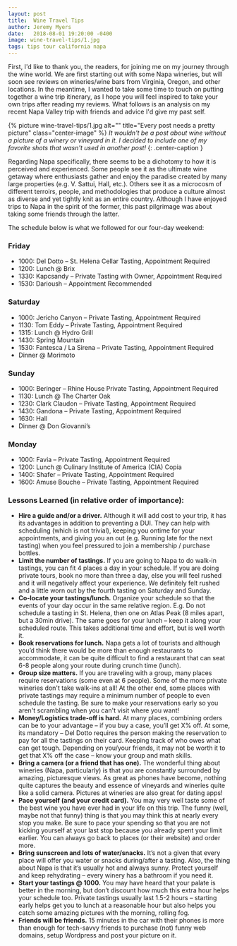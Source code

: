 ```yaml
---
layout: post
title:  Wine Travel Tips
author: Jeremy Myers
date:   2018-08-01 19:20:00 -0400
image: wine-travel-tips/1.jpg
tags: tips tour california napa
---
```

First, I'd like to thank you, the readers, for joining me on my journey through the wine world.  We are first starting out with some Napa wineries, but will soon see reviews on wineries/wine bars from Virginia, Oregon, and other locations.  In the meantime, I wanted to take some time to touch on putting together a wine trip itinerary, as I hope you will feel inspired to take your own trips after reading my reviews.  What follows is an analysis on my recent Napa Valley trip with friends and advice I'd give my past self.  

{% picture wine-travel-tips/1.jpg alt="" title="Every post needs a pretty picture" class="center-image" %}
*It wouldn't be a post about wine without a picture of a winery or vineyard in it.  I decided to include one of my favorite shots that wasn't used in another post!*
{: .center-caption }

Regarding Napa specifically, there seems to be a dichotomy to how it is perceived and experienced.  Some people see it as the ultimate wine getaway where enthusiasts gather and enjoy the paradise created by many large properties (e.g. V. Sattui, Hall, etc.).  Others see it as a microcosm of different terroirs, people, and methodologies that produce a culture almost as diverse and yet tightly knit as an entire country.  Although I have enjoyed trips to Napa in the spirit of the former, this past pilgrimage was about taking some friends through the latter.

The schedule below is what we followed for our four-day weekend:

### Friday
* 1000: Del Dotto – St. Helena Cellar Tasting, Appointment Required
* 1200: Lunch @ Brix
* 1330: Kapcsandy – Private Tasting with Owner, Appointment Required
* 1530: Darioush – Appointment Recommended

### Saturday
* 1000: Jericho Canyon – Private Tasting, Appointment Required
* 1130: Tom Eddy – Private Tasting, Appointment Required
* 1315: Lunch @ Hydro Grill
* 1430: Spring Mountain
* 1530: Fantesca / La Sirena – Private Tasting, Appointment Required
* Dinner @ Morimoto

### Sunday
* 1000: Beringer – Rhine House Private Tasting, Appointment Required
* 1130: Lunch @ The Charter Oak
* 1230: Clark Claudon – Private Tasting, Appointment Required
* 1430: Gandona – Private Tasting, Appointment Required
* 1630: Hall
* Dinner @ Don Giovanni’s

### Monday
* 1000: Favia – Private Tasting, Appointment Required
* 1200: Lunch @ Culinary Institute of America (CIA) Copia
* 1400: Shafer – Private Tasting, Appointment Required
* 1600: Amuse Bouche – Private Tasting, Appointment Required


### Lessons Learned (in relative order of importance):
* **Hire a guide and/or a driver.**  Although it will add cost to your trip, it has its advantages in addition to preventing a DUI.  They can help with scheduling (which is not trivial), keeping you ontime for your appointments, and giving you an out (e.g. Running late for the next tasting) when you feel pressured to join a membership / purchase bottles.
* **Limit the number of tastings.**  If you are going to Napa to do walk-in tastings, you can fit 4 places a day in your schedule.  If you are doing private tours, book no more than three a day, else you will feel rushed and it will negatively affect your experience.  We definitely felt rushed and a little worn out by the fourth tasting on Saturday and Sunday.
* **Co-locate your tastings/lunch.**  Organize your schedule so that the events of your day occur in the same relative region.  E.g. Do not schedule a tasting in St. Helena, then one on Atlas Peak (8 miles apart, but a 30min drive).  The same goes for your lunch – keep it along your scheduled route.  This takes additional time and effort, but is well worth it.
* **Book reservations for lunch.**  Napa gets a lot of tourists and although you’d think there would be more than enough restaurants to accommodate, it can be quite difficult to find a restaurant that can seat 6-8 people along your route during crunch time (lunch).
* **Group size matters.**  If you are traveling with a group, many places require reservations (some even at 6 people).  Some of the more private wineries don't take walk-ins at all!  At the other end, some places with private tastings may require a minimum number of people to even schedule the tasting.  Be sure to make your reservations early so you aren't scrambling when you can't visit where you want!
* **Money/Logistics trade-off is hard.**  At many places, combining orders can be to your advantage – if you buy a case, you’ll get X% off.  At some, its mandatory – Del Dotto requires the person making the reservation to pay for all the tastings on their card.  Keeping track of who owes what can get tough.  Depending on you/your friends, it may not be worth it to get that X% off the case – know your group and math skills.
* **Bring a camera (or a friend that has one).**  The wonderful thing about wineries (Napa, particularly) is that you are constantly surrounded by amazing, picturesque views.  As great as phones have become, nothing quite captures the beauty and essence of vineyards and wineries quite like a solid camera.  Pictures at wineries are also great for dating apps!
* **Pace yourself (and your credit card).**  You may very well taste some of the best wine you have ever had in your life on this trip.  The funny (well, maybe not that funny) thing is that you may think this at nearly every stop you make.  Be sure to pace your spending so that you are not kicking yourself at your last stop because you already spent your limit earlier.  You can always go back to places (or their website) and order more.
* **Bring sunscreen and lots of water/snacks.**  It’s not a given that every place will offer you water or snacks during/after a tasting.  Also, the thing about Napa is that it’s usually hot and always sunny.  Protect yourself and keep rehydrating – every winery has a bathroom if you need it.  
* **Start your tastings @ 1000.**  You may have heard that your palate is better in the morning, but don’t discount how much this extra hour helps your schedule too.  Private tastings usually last 1.5-2 hours – starting early helps get you to lunch at a reasonable hour but also helps you catch some amazing pictures with the morning, rolling fog.
* **Friends will be friends.**  15 minutes in the car with their phones is more than enough for tech-savvy friends to purchase (not) funny web domains, setup Wordpress and post your picture on it.

